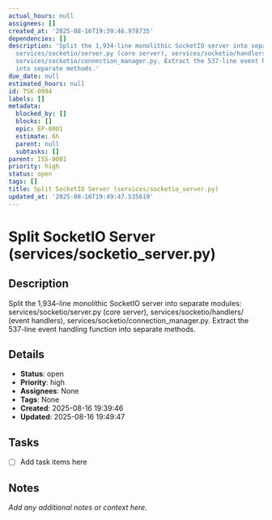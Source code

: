```yaml
---
actual_hours: null
assignees: []
created_at: '2025-08-16T19:39:46.978735'
dependencies: []
description: 'Split the 1,934-line monolithic SocketIO server into separate modules:
  services/socketio/server.py (core server), services/socketio/handlers/ (event handlers),
  services/socketio/connection_manager.py. Extract the 537-line event handling function
  into separate methods.'
due_date: null
estimated_hours: null
id: TSK-0094
labels: []
metadata:
  blocked_by: []
  blocks: []
  epic: EP-0001
  estimate: 6h
  parent: null
  subtasks: []
parent: ISS-0001
priority: high
status: open
tags: []
title: Split SocketIO Server (services/socketio_server.py)
updated_at: '2025-08-16T19:49:47.535619'
---
```


# Split SocketIO Server (services/socketio_server.py)

## Description
Split the 1,934-line monolithic SocketIO server into separate modules: services/socketio/server.py (core server), services/socketio/handlers/ (event handlers), services/socketio/connection_manager.py. Extract the 537-line event handling function into separate methods.

## Details
- **Status**: open
- **Priority**: high
- **Assignees**: None
- **Tags**: None
- **Created**: 2025-08-16 19:39:46
- **Updated**: 2025-08-16 19:49:47

## Tasks
- [ ] Add task items here

## Notes
_Add any additional notes or context here._
